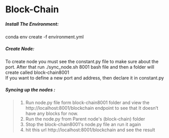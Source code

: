 # Block-Chain

##### Install The Environment: <br/>

conda env create -f environment.yml

##### Create Node: <br/>

To create node you must see the constant.py file to make sure about the port. After that run ./sync_node.sh 8001 bash file and then a folder will create called block-chain8001 <br/>
If you want to define a new port and address, then declare it in constant.py <br/>

##### Syncing up the nodes :

> 1. Run node.py file form block-chain8001 folder and view the http://localhost:8001/blockchain endpoint to see that It doesn’t have any blocks for now.
> 2. Run the node.py from Parent node's (block-chain) folder 
> 3. Stop the block-chain8001's node.py file an run it again 
> 4. hit this url http://localhost:8001/blockchain and see the result
